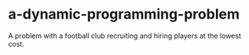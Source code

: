 # a-dynamic-programming-problem
A problem with a football club recruiting and hiring players at the lowest cost.

